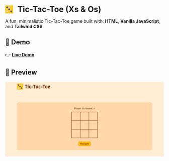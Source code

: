 <p align="left">
  <img src="./assets/tic-tac-toe-icon.jpg" alt="icon" width="25" style="vertical-align:middle; margin-right: 10px;" />
  <strong style="font-size: 25px; vertical-align:middle;">Tic-Tac-Toe (Xs & Os)</strong>
</p>

A fun, minimalistic Tic-Tac-Toe game built with:
 **HTML**, **Vanilla JavaScript**, and **Tailwind CSS**

## 🚀 Demo
👉 [**Live Demo**](https://tick-tat-toe.surge.sh/)  

## 📸 Preview  
![screenshot](./assets/ScreenshotPreview.png)

